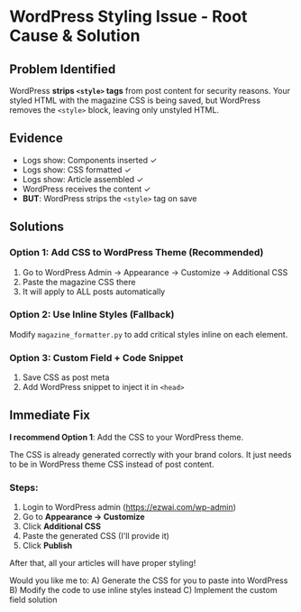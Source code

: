 # WordPress Styling Issue - Root Cause & Solution

## Problem Identified

WordPress **strips `<style>` tags** from post content for security reasons. Your styled HTML with the magazine CSS is being saved, but WordPress removes the `<style>` block, leaving only unstyled HTML.

## Evidence
- Logs show: Components inserted ✓
- Logs show: CSS formatted ✓
- Logs show: Article assembled ✓
- WordPress receives the content ✓
- **BUT**: WordPress strips the `<style>` tag on save

## Solutions

### Option 1: Add CSS to WordPress Theme (Recommended)
1. Go to WordPress Admin → Appearance → Customize → Additional CSS
2. Paste the magazine CSS there
3. It will apply to ALL posts automatically

### Option 2: Use Inline Styles (Fallback)
Modify `magazine_formatter.py` to add critical styles inline on each element.

### Option 3: Custom Field + Code Snippet
1. Save CSS as post meta
2. Add WordPress snippet to inject it in `<head>`

## Immediate Fix

**I recommend Option 1**: Add the CSS to your WordPress theme.

The CSS is already generated correctly with your brand colors. It just needs to be in WordPress theme CSS instead of post content.

### Steps:
1. Login to WordPress admin (https://ezwai.com/wp-admin)
2. Go to **Appearance → Customize**
3. Click **Additional CSS**
4. Paste the generated CSS (I'll provide it)
5. Click **Publish**

After that, all your articles will have proper styling!

Would you like me to:
A) Generate the CSS for you to paste into WordPress
B) Modify the code to use inline styles instead
C) Implement the custom field solution
